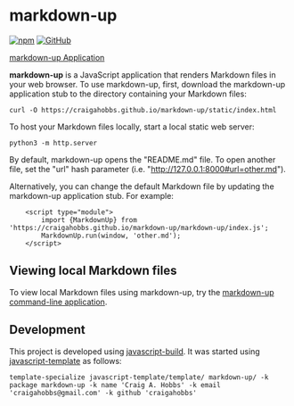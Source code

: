 # markdown-up

[![npm](https://img.shields.io/npm/v/markdown-up)](https://www.npmjs.com/package/markdown-up)
[![GitHub](https://img.shields.io/github/license/craigahobbs/markdown-up)](https://github.com/craigahobbs/markdown-up/blob/main/LICENSE)

[markdown-up Application](https://craigahobbs.github.io/markdown-up/)

**markdown-up** is a JavaScript application that renders Markdown files in your web browser. To use markdown-up, first,
download the markdown-up application stub to the directory containing your Markdown files:

```
curl -O https://craigahobbs.github.io/markdown-up/static/index.html
```

To host your Markdown files locally, start a local static web server:

```
python3 -m http.server
```

By default, markdown-up opens the "README.md" file. To open another file, set the "url" hash parameter (i.e.
"http://127.0.0.1:8000#url=other.md").

Alternatively, you can change the default Markdown file by updating the markdown-up application stub. For example:

```
    <script type="module">
        import {MarkdownUp} from 'https://craigahobbs.github.io/markdown-up/markdown-up/index.js';
        MarkdownUp.run(window, 'other.md');
    </script>
```


## Viewing local Markdown files

To view local Markdown files using markdown-up, try the
[markdown-up command-line application](https://pypi.org/project/markdown-up/).


## Development

This project is developed using [javascript-build](https://github.com/craigahobbs/javascript-build#readme). It was started
using [javascript-template](https://github.com/craigahobbs/javascript-template#readme) as follows:

```
template-specialize javascript-template/template/ markdown-up/ -k package markdown-up -k name 'Craig A. Hobbs' -k email 'craigahobbs@gmail.com' -k github 'craigahobbs'
```
